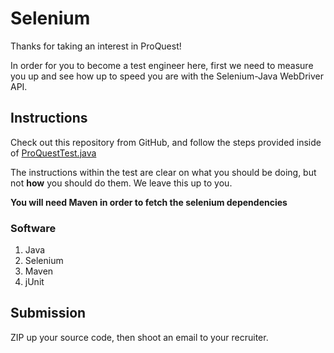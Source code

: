 Selenium
==========

Thanks for taking an interest in ProQuest!

In order for you to become a test engineer here, first we need to measure you up and see how up to speed you are with the Selenium-Java WebDriver API.

## Instructions
Check out this repository from GitHub, and follow the steps provided inside of [ProQuestTest.java]()

The instructions within the test are clear on what you should be doing, but not **how** you should do them.  We leave this up to you.

**You will need Maven in order to fetch the selenium dependencies**

### Software

1. Java
2. Selenium
3. Maven
4. jUnit

## Submission
ZIP up your source code, then shoot an email to your recruiter.
